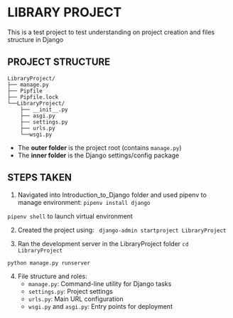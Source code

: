 # LIBRARY PROJECT

This is a test project to test understanding on project creation and files structure in Django

## PROJECT STRUCTURE
```
LibraryProject/
├── manage.py 
├── Pipfile 
├── Pipfile.lock 
└──LibraryProject/ 
    ├── __init__.py 
    ├── asgi.py 
    ├── settings.py 
    ├── urls.py 
    └──wsgi.py
```

- The **outer folder** is the project root (contains `manage.py`)
- The **inner folder** is the Django settings/config package

## STEPS TAKEN
1. Navigated into Introduction_to_Django folder and used pipenv to manage environment:
`pipenv install django`

`pipenv shell` to launch virtual environment

2. Created the project using:
` django-admin startproject LibraryProject`

3. Ran the development server in the LibraryProject folder
`cd LibraryProject`

`python manage.py runserver`

4. File structure and roles:
    - `manage.py`: Command-line utility for Django tasks
    - `settings.py`: Project settings
    - `urls.py`: Main URL configuration
    - `wsgi.py` and `asgi.py`: Entry points for deployment


